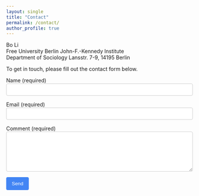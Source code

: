 ```yaml
---
layout: single
title: "Contact"
permalink: /contact/
author_profile: true
---
```


Bo Li  
Free University Berlin
John-F.-Kennedy Institute  
Department of Sociology
Lansstr. 7-9, 14195 Berlin

To get in touch, please fill out the contact form below.

<form action="https://formspree.io/f/mblobvde" method="POST">
  <div style="margin-bottom: 15px;">
    <label for="name">Name (required)</label><br>
    <input type="text" id="name" name="name" required style="width: 100%; padding: 8px; border: 1px solid #ccc; border-radius: 4px;">
  </div>
  
  <div style="margin-bottom: 15px;">
    <label for="email">Email (required)</label><br>
    <input type="email" id="email" name="email" required style="width: 100%; padding: 8px; border: 1px solid #ccc; border-radius: 4px;">
  </div>
  
  <div style="margin-bottom: 15px;">
    <label for="message">Comment (required)</label><br>
    <textarea id="message" name="message" rows="6" required style="width: 100%; padding: 8px; border: 1px solid #ccc; border-radius: 4px;"></textarea>
  </div>
  
  <button type="submit" style="background-color: #4285f4; color: white; padding: 10px 15px; border: none; border-radius: 4px; cursor: pointer;">Send</button>
</form>
